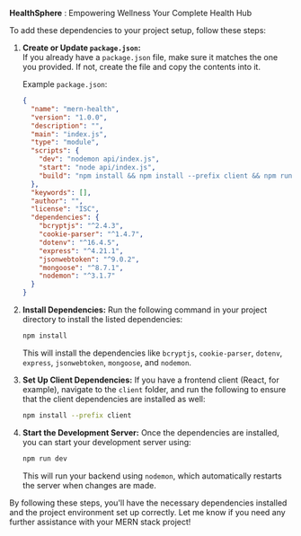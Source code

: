 **HealthSphere** : Empowering Wellness Your Complete Health Hub

To add these dependencies to your project setup, follow these steps:

1. **Create or Update `package.json`:**  
   If you already have a `package.json` file, make sure it matches the one you provided. If not, create the file and copy the contents into it.

   Example `package.json`:
   ```json
   {
     "name": "mern-health",
     "version": "1.0.0",
     "description": "",
     "main": "index.js",
     "type": "module",
     "scripts": {
       "dev": "nodemon api/index.js",
       "start": "node api/index.js",
       "build": "npm install && npm install --prefix client && npm run build --prefix client"
     },
     "keywords": [],
     "author": "",
     "license": "ISC",
     "dependencies": {
       "bcryptjs": "^2.4.3",
       "cookie-parser": "^1.4.7",
       "dotenv": "^16.4.5",
       "express": "^4.21.1",
       "jsonwebtoken": "^9.0.2",
       "mongoose": "^8.7.1",
       "nodemon": "^3.1.7"
     }
   }
   ```

2. **Install Dependencies:**
   Run the following command in your project directory to install the listed dependencies:

   ```bash
   npm install
   ```

   This will install the dependencies like `bcryptjs`, `cookie-parser`, `dotenv`, `express`, `jsonwebtoken`, `mongoose`, and `nodemon`.

3. **Set Up Client Dependencies:**
   If you have a frontend client (React, for example), navigate to the `client` folder, and run the following to ensure that the client dependencies are installed as well:

   ```bash
   npm install --prefix client
   ```

4. **Start the Development Server:**
   Once the dependencies are installed, you can start your development server using:

   ```bash
   npm run dev
   ```

   This will run your backend using `nodemon`, which automatically restarts the server when changes are made.

By following these steps, you'll have the necessary dependencies installed and the project environment set up correctly. Let me know if you need any further assistance with your MERN stack project!
